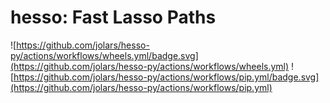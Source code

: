 # hesso: Fast Lasso Paths

![https://github.com/jolars/hesso-py/actions/workflows/wheels.yml/badge.svg](https://github.com/jolars/hesso-py/actions/workflows/wheels.yml)
![https://github.com/jolars/hesso-py/actions/workflows/pip.yml/badge.svg](https://github.com/jolars/hesso-py/actions/workflows/pip.yml)
